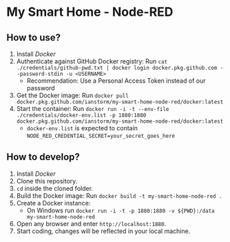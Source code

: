 # My Smart Home - Node-RED


## How to use?
1. Install *Docker*
2. Authenticate against GitHub Docker registry: Run `cat ./credentials/github-pwd.txt | docker login docker.pkg.github.com --password-stdin -u <USERNAME>`
	* Recommendation: Use a Personal Access Token instead of our password
2. Get the Docker image: Run `docker pull docker.pkg.github.com/ianstorm/my-smart-home-node-red/docker:latest`
2. Start the container: Run `docker run -i -t --env-file ./credentials/docker-env.list -p 1880:1880 docker.pkg.github.com/ianstorm/my-smart-home-node-red/docker:latest`
	* `docker-env.list` is expected to contain `NODE_RED_CREDENTIAL_SECRET=your_secret_goes_here`


## How to develop?
1. Install *Docker*
2. Clone this repository.
2. `cd` inside the cloned folder.
2. Build the Docker image: Run `docker build -t my-smart-home-node-red .`
2. Create a Docker instance:
	* On Windows run `docker run -i -t -p 1880:1880 -v ${PWD}:/data my-smart-home-node-red`
2. Open any browser and enter `http://localhost:1880`.
2. Start coding, changes will be reflected in your local machine.
